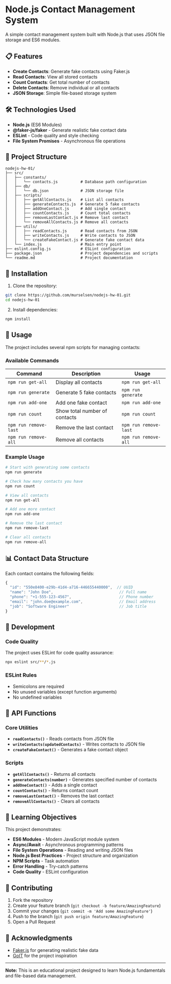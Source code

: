 # Node.js Contact Management System

A simple contact management system built with Node.js that uses JSON file storage and ES6 modules.

## 📋 Features

- **Create Contacts**: Generate fake contacts using Faker.js
- **Read Contacts**: View all stored contacts
- **Count Contacts**: Get total number of contacts
- **Delete Contacts**: Remove individual or all contacts
- **JSON Storage**: Simple file-based storage system

## 🛠 Technologies Used

- **Node.js** (ES6 Modules)
- **@faker-js/faker** - Generate realistic fake contact data
- **ESLint** - Code quality and style checking
- **File System Promises** - Asynchronous file operations

## 📁 Project Structure

```
nodejs-hw-01/
├── src/
│   ├── constants/
│   │   └── contacts.js          # Database path configuration
│   ├── db/
│   │   └── db.json              # JSON storage file
│   ├── scripts/
│   │   ├── getAllContacts.js    # List all contacts
│   │   ├── generateContacts.js  # Generate 5 fake contacts
│   │   ├── addOneContact.js     # Add single contact
│   │   ├── countContacts.js     # Count total contacts
│   │   ├── removeLastContact.js # Remove last contact
│   │   └── removeAllContacts.js # Remove all contacts
│   ├── utils/
│   │   ├── readContacts.js      # Read contacts from JSON
│   │   ├── writeContacts.js     # Write contacts to JSON
│   │   └── createFakeContact.js # Generate fake contact data
│   └── index.js                 # Main entry point
├── eslint.config.js             # ESLint configuration
├── package.json                 # Project dependencies and scripts
└── readme.md                    # Project documentation
```

## 🚀 Installation

1. Clone the repository:
```bash
git clone https://github.com/murselsen/nodejs-hw-01.git
cd nodejs-hw-01
```

2. Install dependencies:
```bash
npm install
```

## 📖 Usage

The project includes several npm scripts for managing contacts:

### Available Commands

| Command | Description | Usage |
|---------|-------------|-------|
| `npm run get-all` | Display all contacts | `npm run get-all` |
| `npm run generate` | Generate 5 fake contacts | `npm run generate` |
| `npm run add-one` | Add one fake contact | `npm run add-one` |
| `npm run count` | Show total number of contacts | `npm run count` |
| `npm run remove-last` | Remove the last contact | `npm run remove-last` |
| `npm run remove-all` | Remove all contacts | `npm run remove-all` |

### Example Usage

```bash
# Start with generating some contacts
npm run generate

# Check how many contacts you have
npm run count

# View all contacts
npm run get-all

# Add one more contact
npm run add-one

# Remove the last contact
npm run remove-last

# Clear all contacts
npm run remove-all
```

## 📊 Contact Data Structure

Each contact contains the following fields:

```javascript
{
  "id": "550e8400-e29b-41d4-a716-446655440000",  // UUID
  "name": "John Doe",                             // Full name
  "phone": "+1-555-123-4567",                     // Phone number
  "email": "john.doe@example.com",                // Email address
  "job": "Software Engineer"                      // Job title
}
```

## 🔧 Development

### Code Quality

The project uses ESLint for code quality assurance:

```bash
npx eslint src/**/*.js
```

### ESLint Rules

- Semicolons are required
- No unused variables (except function arguments)
- No undefined variables

## 📝 API Functions

### Core Utilities

- **`readContacts()`** - Reads contacts from JSON file
- **`writeContacts(updatedContacts)`** - Writes contacts to JSON file
- **`createFakeContact()`** - Generates a fake contact object

### Scripts

- **`getAllContacts()`** - Returns all contacts
- **`generateContacts(number)`** - Generates specified number of contacts
- **`addOneContact()`** - Adds a single contact
- **`countContacts()`** - Returns contact count
- **`removeLastContact()`** - Removes the last contact
- **`removeAllContacts()`** - Clears all contacts

## 🎯 Learning Objectives

This project demonstrates:

- **ES6 Modules** - Modern JavaScript module system
- **Async/Await** - Asynchronous programming patterns
- **File System Operations** - Reading and writing JSON files
- **Node.js Best Practices** - Project structure and organization
- **NPM Scripts** - Task automation
- **Error Handling** - Try-catch patterns
- **Code Quality** - ESLint configuration

## 🤝 Contributing

1. Fork the repository
2. Create your feature branch (`git checkout -b feature/AmazingFeature`)
3. Commit your changes (`git commit -m 'Add some AmazingFeature'`)
4. Push to the branch (`git push origin feature/AmazingFeature`)
5. Open a Pull Request

 

## 🙏 Acknowledgments

- [Faker.js](https://fakerjs.dev/) for generating realistic fake data
- [GoIT](https://goit.global/) for the project inspiration

---

**Note:** This is an educational project designed to learn Node.js fundamentals and file-based data management.
